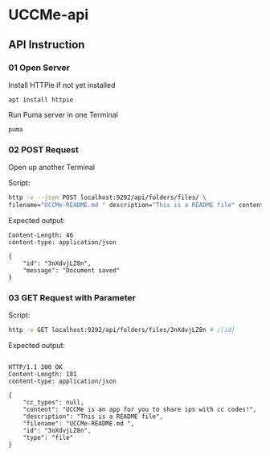 # UCCMe-api 

## API Instruction 

### 01 Open Server 
Install HTTPie if not yet installed 

```
apt install httpie
```

Run Puma server in one Terminal 

```
puma
```

### 02 POST Request 
Open up another Terminal 

Script: 
```bash
http -v --json POST localhost:9292/api/folders/files/ \
filename="UCCMe-README.md " description="This is a README file" content="UCCMe is an app for you to share ips with cc codes!"
```

Expected output: 

```pgsql
Content-Length: 46
content-type: application/json

{
    "id": "3nXdvjLZ8n",
    "message": "Document saved"
}
```

### 03 GET Request with Parameter
Script: 

```bash
http -v GET localhost:9292/api/folders/files/3nXdvjLZ8n # /[id]
```
Expected output: 

```pgsql

HTTP/1.1 200 OK
Content-Length: 181
content-type: application/json

{
    "cc_types": null,
    "content": "UCCMe is an app for you to share ips with cc codes!",
    "description": "This is a README file",
    "filename": "UCCMe-README.md ",
    "id": "3nXdvjLZ8n",
    "type": "file"
}
